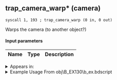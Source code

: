 ## trap_camera_warp* (camera)

`syscall 1, 193 ; trap_camera_warp (0 in, 0 out)`

Warps the camera (to another object?)

#### Input parameters
| Name | Type | Description
|------|------|------------




<details>
	<summary>Appears in:</summary>
| filename | Entity (obj)
|----------|-------------
| obj\B_EX130\b_ex.bdscript       | ((B) Xaldin)          
| obj\B_EX130_LV99\b_ex.bdscript       | ((B99) Xaldin (Limit Cut))          
| obj\B_EX140\b_ex.bdscript       | ((B) Xigbar)          
| obj\B_EX140_LV99\b_ex.bdscript       | ((B99) Xigbar (Limit Cut))          
| obj\F_EH060\f_eh.bdscript       | ((F) Floating building 2 (EH))          
| obj\M_EX890\m_ex.bdscript       | ((M) Dragoon)          
| obj\M_EX920\m_ex.bdscript       | ((M) Sniper)          

</details>

<details>
	<summary>Example Usage From obj\B_EX130\b_ex.bdscript</summary>
```
L3109:
 pushFromFSp 0
 pushFromFSp 0
 syscall 1, 147 ; trap_obj_pos (1 in, 1 out)
 memcpyToSp 16, 48
 pushFromPSp 48
 syscall 1, 217 ; trap_obj_set_pos_trans (2 in, 0 out)
 pushFromPSp 16
 pushFromFSp 0
 syscall 1, 147 ; trap_obj_pos (1 in, 1 out)
 memcpyToSp 16, 48
 pushFromPSp 48
 syscall 0, 5 ; trap_vector_sub (2 in, 1 out)
 memcpyToSp 16, 64
 pushFromPSp 64
 memcpyToSp 16, 16
 pushFromFSp 0
 pushFromPSp 16
 pushFromPSp 16
 syscall 0, 6 ; trap_vector_len (1 in, 1 out)
 syscall 0, 3 ; trap_frametime (0 in, 1 out)
 divf 
 syscall 1, 111 ; trap_obj_set_movement (3 in, 0 out)
 syscall 1, 193 ; trap_camera_warp (0 in, 0 out)
 pushFromFSp 4
 pushFromFSp 0
 pushImm 253
 pushImmf 0
 syscall 1, 29 ; trap_obj_motion_capture (4 in, 1 out)
 drop 
 pushFromFSp 0
 fetchValue 4
 pushImm 4
 pushImmf 8
 syscall 1, 13 ; trap_sysobj_motion_push (3 in, 0 out)
 ret
```
</details>

